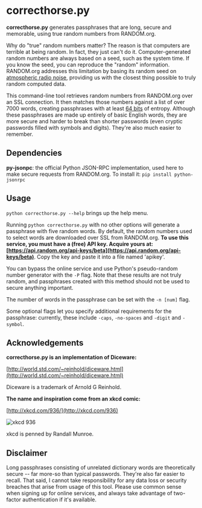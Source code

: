 correcthorse.py
====

**correcthorse.py** generates passphrases that are long, secure and memorable,
using true random numbers from RANDOM.org.

Why do "true" random numbers matter? The reason is that computers are terrible at being random. In fact, they just can't do it. Computer-generated random numbers are always based on a seed, such as the system time. If you know the seed, you can reproduce the "random" information. RANDOM.org addresses this limitation by basing its random seed on [atmospheric radio noise](http://www.random.org/faq/#Q1.4), providing us with the closest thing possible to truly random computed data.

This command-line tool retrieves random numbers from RANDOM.org over an SSL connection. It then matches those numbers against a list of over 7000 words, creating passphrases with at least [64 bits](http://world.std.com/%7Ereinhold/dicewarefaq.html#howlong) of entropy. Although these passphrases are made up entirely of basic English words, they are more secure and harder to break than shorter passwords (even cryptic passwords filled with symbols and digits). They're also much easier to remember.


Dependencies
------------

**py-jsonpc**: the official Python JSON-RPC implementation, used here to make secure requests from RANDOM.org. To install it: `pip install python-jsonrpc`


Usage
-----

`python correcthorse.py --help` brings up the help menu.

Running `python correcthorse.py` with no other options will generate a passphrase with five random words. By default, the random numbers used to select words are downloaded over SSL from RANDOM.org. __To use this service, you must have a (free) API key. Acquire yours at: [https://api.random.org/api-keys/beta](https://api.random.org/api-keys/beta)__. Copy the key and paste it into a file named 'apikey'.

You can bypass the online service and use Python's pseudo-random number generator with the `-P` flag. Note that these results are not truly random, and passphrases created with this method should not be used to secure anything important.

The number of words in the passphrase can be set with the `-n [num]` flag.

Some optional flags let you specify additional requirements for the passphrase: currently, these include `-caps`, `-no-spaces` and `-digit` and `-symbol`.

Acknowledgements
----------------

__correcthorse.py is an implementation of Diceware:__

[http://world.std.com/~reinhold/diceware.html](http://world.std.com/~reinhold/diceware.html)

Diceware is a trademark of Arnold G Reinhold.

__The name and inspiration come from an xkcd comic:__

[http://xkcd.com/936/](http://xkcd.com/936)

![xkcd 936](http://imgs.xkcd.com/comics/password_strength.png)

xkcd is penned by Randall Munroe.


Disclaimer
----------

Long passphrases consisting of unrelated dictionary words are theoretically secure -- far more-so than typical passwords. They're also far easier to recall. That said, I cannot take responsibility for any data loss or security breaches that arise from usage of this tool. Please use common sense when signing up for online services, and always take advantage of two-factor authentication if it's available.
